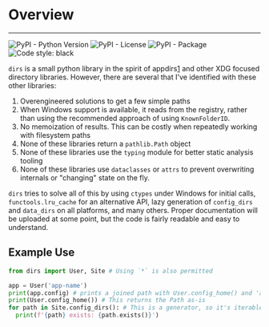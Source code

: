 # Overview

---
![PyPI - Python Version][versions]
![PyPI - License][license]
![PyPI - Package][package]
![Code style: black][style]

`dirs` is a small python library in the spirit of appdirs[1] and other XDG
focused directory libraries. However, there are several that I've
identified with these other libraries:

1. Overengineered solutions to get a few simple paths
2. When Windows support is available, it reads from the registry, rather than
   using the recommended approach of using `KnownFolderID`.
3. No memoization of results. This can be costly when repeatedly working with
   filesystem paths
4. None of these libraries return a `pathlib.Path` object
5. None of these libraries use the `typing` module for better static analysis
   tooling
6. None of these libraries use `dataclasses` or `attrs` to prevent overwriting
   internals or "changing" state on the fly.

`dirs` tries to solve all of this by using `ctypes` under Windows for initial
calls, `functools.lru_cache` for an alternative API, lazy generation of
`config_dirs` and `data_dirs` on all platforms, and many others. Proper
documentation will be uploaded at some point, but the code is fairly readable
and easy to understand.

## Example Use

```py
from dirs import User, Site # Using `*` is also permitted

app = User('app-name')
print(app.config) # prints a joined path with User.config_home() and 'app-name'
print(User.config_home()) # This returns the Path as-is
for path in Site.config_dirs(): # This is a generator, so it's iterable
  print(f'{path} exists: {path.exists()}')
```

[versions]: https://img.shields.io/pypi/pyversions/dirs?style=for-the-badge
[license]: https://img.shields.io/pypi/l/dirs?style=for-the-badge
[package]: https://img.shields.io/pypi/v/dirs?style=for-the-badge
[style]: https://img.shields.io/badge/code%20style-black-000000.svg

[1]: https://github.com/ActiveState/appdirs
